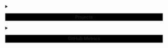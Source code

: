 <details>
  <summary>
    <table width="100%">
      <tr>
        <td bgcolor="black" width="100000000000" align="center">
          <b> Projects </b>
        </td>
      </tr>
    </table>
  </summary>
  <details open>
    <summary>&nbsp;<b>Work Room</b>&nbsp;</summary>
    <p>
      <table>
        <tr>
          <td colspan="2" align="center" style="vertical-align: middle;">
            <img src="https://github.com/garvit-exe/garvit-exe/blob/main/assets/img/work-room-project.jpg?raw=true" alt="Work Room Project Image" />
          </td>
        </tr>
        <tr>
          <td align="center" style="vertical-align: middle;">
            Purpose
          </td>
          <td>
            During my Project Exhibition 1 course, my friends and I wanted to code together but weren’t comfortable with GitHub yet. We tried a VS Code extension, but constant session timeouts and missing features got in the way. That led me to build Work Room, a browser-based real-time coding platform with a multi-language editor, chat, whiteboard, and even AI code assistance.
          </td>
        </tr>
        <tr>
          <td align="center" style="vertical-align: middle;">
            Technologies
          </td>
          <td>
            React, Node.js, Express.js, Docker
          </td>
        </tr>
        <tr>
          <td align="center" style="vertical-align: middle;">
            Features
          </td>
          <td>
            <ul>
              <li>Architected a multi-user code editor, integrating the Monaco editor component, enabling syntax highlighting and support for over 100 languages within the collaborative environment.</li>
              <li>Engineered WebSocket-based real-time synchronization using Socket.IO, ensuring sub-100ms latency for seamless collaborative coding.</li>
              <li>Integrated Mistral AI via a secure backend proxy to provide AI-powered code generation and assistance.</li>
              <li>Implemented a real-time collaborative blackboard with drawing tools, facilitating visual system design discussions.</li>
              <li>Containerized React frontend and Node.js backend services using Docker, standardizing development environments and streamlining CI/CD pipelines.</li>
              <li>Developed a persistent chat system with message history, enabling real-time team discussions alongside collaborative coding sessions.</li>
            </ul>
          </td>
        </tr>
        <tr>
          <td align="center" style="vertical-align: middle;">
            Timeline
          </td>
          <td>
            February 2025 – May 2025
          </td>
        </tr>
      </table>
    </p>
  </details>
  <details open>
    <summary>&nbsp;<b>Land Ledger</b>&nbsp;</summary>
    <p>
      <table>
        <tr>
          <td colspan="2" align="center" style="vertical-align: middle;">
            <img src="https://media.licdn.com/dms/image/v2/D4D2DAQGXzJZBuz6jig/profile-treasury-image-shrink_800_800/B4DZaWQ_Z6G0AY-/0/1746277763354?e=1755943200&v=beta&t=6Bektv6IzClg-YCLi520gMfLaXEa3kgScFX_s3OevmQ" alt="Land Ledger Project Image" />
          </td>
        </tr>
        <tr>
          <td align="center" style="vertical-align: middle;">
            Purpose
          </td>
          <td>
            Back in my third year of bachelors, my friends and I were debating how land scams keep happening like fake papers and missing records, and even politicians benefiting from all this. We joked it’s almost designed to stay messy. That started the idea for Land Ledger, which is a blockchain-based system where property records are transparent, verified by smart contracts, and harder to tamper with.
          </td>
        </tr>
        <tr>
          <td align="center" style="vertical-align: middle;">
            Technologies
          </td>
          <td>
            Typescript, React, Solidity, Ethereum, Ethers.js, Ganache, Supabase
          </td>
        </tr>
        <tr>
          <td align="center" style="vertical-align: middle;">
            Features
          </td>
          <td>
            <ul>
              <li>Led a team of 8 to successfully develop and deploy a full-stack property registration DApp on the Ganache testnet.</li>
              <li>Engineered a responsive React frontend, integrated with Ethereum blockchain via ethers.js, and connected to Supabase for authentication and data management.</li>
              <li>Architected global state management using React Context and TanStack Query for efficient data fetching and caching.</li>
              <li>Designed a hybrid architecture storing sensitive data on-chain while maintaining performance with off-chain storage for documents.</li>
              <li>Built and deployed Solidity smart contracts featuring property registration, ownership transfer, mortgage functionality, and multi-signature verification using OpenZeppelin’s security patterns.</li>
              <li>Implemented multi-tiered access control with distinct permissions for property owners, government officials, and validators.</li>
            </ul>
          </td>
        </tr>
        <tr>
          <td align="center" style="vertical-align: middle;">
            Timeline
          </td>
          <td>
            November 2024 – January 2025
          </td>
        </tr>
        <tr>
          <td align="center" style="vertical-align: middle;">
            Team Members
          </td>
          <td>
            <a href="https://www.linkedin.com/in/garvit-budhiraja/"><b>Garvit Budhiraja</b></a>, <a href="https://github.com/shashidhar-kittur">Shashidhar Kittur</a>, <a href="https://github.com/Shashwat-Balodhi">Shashwat Balodhi</a>, <a href="https://github.com/Rohan-Gautam">Rohan Gautam</a>, <a href="https://github.com/Riya922003">Riya Gupta</a>, <a href="https://github.com/Alwaz1143">Saiyed Alwaz Hussain</a>, Uday Upadhyay, <a href="https://github.com/Chinmay3043">Chinmay Bhoyar</a>
          </td>
        </tr>
      </table>
    </p>
  </details>
</details>

<details>
<summary>
  <table width="100%">
    <tr>
      <td bgcolor="black" width="100000000000" align="center">
        <b> GitHub Metrics </b>
      </td>
    </tr>
  </table>
</summary>
<table>
  <tr>
    <td align="center">
      <img src="https://github-readme-stats-garvit-exe.vercel.app/api?username=garvit-exe&theme=tokyonight&bg_color=00000000&hide_border=true&include_all_commits=true&count_private=true&number_format=short&show_icons=true" alt="GitHub Stats" />
    </td>
    <td align="center">
      <img alt="Profile Trophies" src="https://github-profile-trophy.vercel.app/?username=garvit-exe&theme=flat&no-bg=true&no-frame=true&column=5" />
    </td>
  </tr>
  <tr>
    <td colspan="2" align="center">
      <img alt="GitHub Profile Graph" align="center" src="http://github-profile-summary-cards.vercel.app/api/cards/profile-details?username=garvit-exe&theme=transparent" />
    </td>
  </tr>
  <tr>
    <td align="center">
      <img alt="productive Time Chart" src="http://github-profile-summary-cards.vercel.app/api/cards/productive-time?username=garvit-exe&theme=transparent&utcOffset=5.30" />
    </td>
    <td align="center">
      <img src="https://github-readme-streak-stats-eight.vercel.app/?user=garvit-exe&theme=tokyonight-duo&hide_border=true" alt="GitHub Streak" />
    </td>
  </tr>
  <tr>
    <td colspan="2" align="center">
      <picture>
        <source media="(prefers-color-scheme: dark)" srcset="https://raw.githubusercontent.com/garvit-exe/garvit-exe/output/github-contribution-grid-snake-dark.svg">
        <img alt="GitHub contribution grid snake animation" src="https://raw.githubusercontent.com/garvit-exe/garvit-exe/output/github-contribution-grid-snake.svg">
      </picture>
    </td>
  </tr>
  <tr>
    <td colspan="2" align="center">
      <img alt="GitHub Activity Graph" align="center" src="https://github-readme-activity-graph.vercel.app/graph?username=garvit-exe&theme=github-compact&hide_border=true&area=true&area_color=8a2be2&line=8a2be2&point=8a2be2&hide_title=true&grid=false" />
    </td>
  </tr>
</table>
</details>
